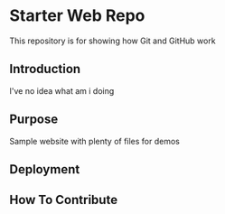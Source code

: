 # Starter Web Repo

This repository is for showing how Git and GitHub work

## Introduction

I've no idea what am i doing

## Purpose

Sample website with plenty of files for demos

## Deployment

## How To Contribute